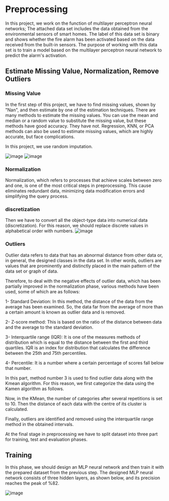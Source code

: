# Preprocessing

In this project, we work on the function of multilayer perceptron neural networks; 
The attached data set includes the data obtained from the environmental sensors of smart homes. 
The label of this data set is binary and shows whether the fire alarm has been activated based on the data received from the built-in sensors. 
The purpose of working with this data set is to train a model based on the multilayer perceptron neural network to predict the alarm's activation.

## Estimate Missing Value, Normalization, Remove Outliers 
### Missing Value
In the first step of this project, we have to find missing values, shown by "Nan", and then estimate by one of the estimation techniques.
There are many methods to estimate the missing values. You can use the mean and median or a random value to substitute the missing value, 
but these methods have good accuracy. They have not. Regression, KNN, or PCA methods can also be used to estimate missing values, which are highly accurate, 
but face complications.

In this project, we use random imputation.

![image](https://user-images.githubusercontent.com/118474020/202857350-45759611-66fe-446d-9234-8056680d96fe.png)
![image](https://user-images.githubusercontent.com/118474020/202857392-f82345a7-123d-457b-9f81-f3683d1780cd.png)
### Normalization
Normalization, which refers to processes that achieve scales between zero and one, is one of the most critical steps in preprocessing. 
This cause eliminates redundant data, minimizing data modification errors and simplifying the query process.
### discretization
Then we have to convert all the object-type data into numerical data (discretization). 
For this reason, we should replace discrete values in alphabetical order with numbers.
![image](https://user-images.githubusercontent.com/118474020/202857756-b1ece459-27dd-4db1-9ae7-4d45bd4d2b40.png)
### Outliers
Outlier data refers to data that has an abnormal distance from other data or, in general, the designed classes in the data set. In other words, outliers are values that are prominently and distinctly placed in the main pattern of the data set or graph of data.

Therefore, to deal with the negative effects of outlier data, which has been partially improved in the normalization phase, various methods have been used, some of which are as follows:

1- Standard Deviation: In this method, the distance of the data from the average has been examined. So, the data far from the average of more than a certain amount is known as outlier data and is removed.

2- Z-score method: This is based on the ratio of the distance between data and the average to the standard deviation.

3- Interquartile range (IQR): It is one of the measures methods of distribution which is equal to the distance between the first and third quartiles. IQR is an index for distribution that calculates the difference between the 25th and 75th percentiles.

4- Percentile: It is a number where a certain percentage of scores fall below that number.

In this part, method number 3 is used to find outlier data along with the Kmean algorithm. For this reason, we first categorize the data using the Kamen algorithm as follows.

Now, in the KMean, the number of categories after several repetitions is set to 10. Then the distance of each data with the centre of its cluster is calculated. 

Finally, outliers are identified and removed using the interquartile range method in the obtained intervals.

At the final stage in preprocessing we have to split dataset into three part for training, test and evaluation phases.

## Training

In this phase, we should design an MLP neural network and then train it with the prepared dataset from the previous step. The designed MLP neural network consists of three hidden layers, as shown below, and its precision reaches the peak of %82.

![image](https://user-images.githubusercontent.com/118474020/202861670-e239ed6d-5a14-47ab-a9e5-618cc46cebb7.png)

